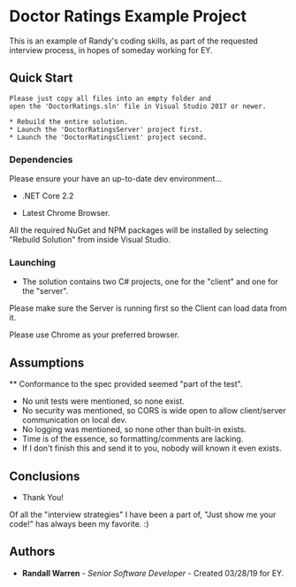 # Doctor Ratings Example Project

This is an example of Randy's coding skills, as part of the requested interview process, in hopes of someday working for EY.

## Quick Start

```
Please just copy all files into an empty folder and 
open the 'DoctorRatings.sln' file in Visual Studio 2017 or newer.

* Rebuild the entire solution.
* Launch the 'DoctorRatingsServer' project first.
* Launch the 'DoctorRatingsClient' project second.
```

### Dependencies

Please ensure your have an up-to-date dev environment...

* .NET Core 2.2

* Latest Chrome Browser.

All the required NuGet and NPM packages will be installed by selecting "Rebuild Solution" from inside Visual Studio.

### Launching

* The solution contains two C# projects, one for the "client" and one for the "server".

Please make sure the Server is running first so the Client can load data from it.

Please use Chrome as your preferred browser.

## Assumptions

** Conformance to the spec provided seemed "part of the test".

* No unit tests were mentioned, so none exist.
* No security was mentioned, so CORS is wide open to allow client/server communication on local dev.
* No logging was mentioned, so none other than built-in exists.
* Time is of the essence, so formatting/comments are lacking.
* If I don't finish this and send it to you, nobody will known it even exists.

## Conclusions

* Thank You!

Of all the "interview strategies" I have been a part of, "Just show me your code!" has always been my favorite. :)

## Authors

* **Randall Warren** - *Senior Software Developer* - Created 03/28/19 for EY.

